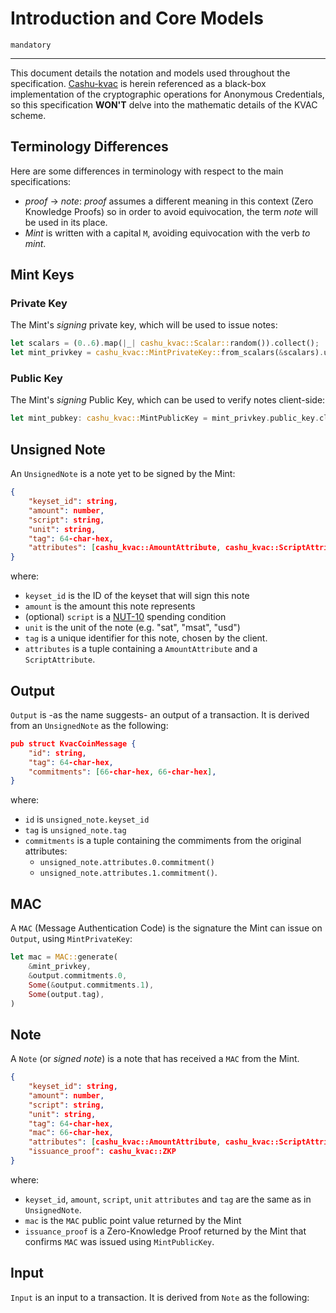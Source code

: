 # Introduction and Core Models

`mandatory`

---

This document details the notation and models used throughout the specification. [Cashu-kvac]() is herein referenced as a black-box implementation of the cryptographic operations for Anonymous Credentials, so this specification **WON'T** delve into the mathematic details of the KVAC scheme.

## Terminology Differences

Here are some differences in terminology with respect to the main specifications:

* *proof* $\rightarrow$ *note*: *proof* assumes a different meaning in this context (Zero Knowledge Proofs) so in order to avoid equivocation, the term *note* will be used in its place.
* *Mint* is written with a capital `M`, avoiding equivocation with the verb *to mint*.

## Mint Keys

### Private Key
The Mint's *signing* private key, which will be used to issue notes:
```rust
let scalars = (0..6).map(|_| cashu_kvac::Scalar::random()).collect();
let mint_privkey = cashu_kvac::MintPrivateKey::from_scalars(&scalars).unwrap();
```

### Public Key
The Mint's *signing* Public Key, which can be used to verify notes client-side:
```rust
let mint_pubkey: cashu_kvac::MintPublicKey = mint_privkey.public_key.clone();
```

## Unsigned Note
An `UnsignedNote` is a note yet to be signed by the Mint:
```json
{
    "keyset_id": string,
    "amount": number,
    "script": string,
    "unit": string,
    "tag": 64-char-hex,
    "attributes": [cashu_kvac::AmountAttribute, cashu_kvac::ScriptAttribute],
}
```

where:
* `keyset_id` is the ID of the keyset that will sign this note
* `amount` is the amount this note represents
* (optional) `script` is a [NUT-10](10.md) spending condition
* `unit` is the unit of the note (e.g. "sat", "msat", "usd")
* `tag` is a unique identifier for this note, chosen by the client.
* `attributes` is a tuple containing a `AmountAttribute` and a `ScriptAttribute`.

## Output
`Output` is -as the name suggests- an output of a transaction. It is derived from an `UnsignedNote` as the following:
```json
pub struct KvacCoinMessage {
    "id": string,
    "tag": 64-char-hex,
    "commitments": [66-char-hex, 66-char-hex],
}
```

where:
* `id` is `unsigned_note.keyset_id`
* `tag` is `unsigned_note.tag`
* `commitments` is a tuple containing the commiments from the original attributes: 
  * `unsigned_note.attributes.0.commitment()`
  * `unsigned_note.attributes.1.commitment()`.

## MAC
A `MAC` (Message Authentication Code) is the signature the Mint can issue on `Output`, using `MintPrivateKey`:

```rust
let mac = MAC::generate(
    &mint_privkey,
    &output.commitments.0,
    Some(&output.commitments.1),
    Some(output.tag),
)
```

## Note

A `Note` (or *signed note*) is a note that has received a `MAC` from the Mint.

```json
{
    "keyset_id": string,
    "amount": number,
    "script": string,
    "unit": string,
    "tag": 64-char-hex,
    "mac": 66-char-hex,
    "attributes": [cashu_kvac::AmountAttribute, cashu_kvac::ScriptAttribute],
    "issuance_proof": cashu_kvac::ZKP
}
```
where:
* `keyset_id`, `amount`, `script`, `unit` `attributes` and `tag` are the same as in `UnsignedNote`.
* `mac` is the `MAC` public point value returned by the Mint
* `issuance_proof` is a Zero-Knowledge Proof returned by the Mint that confirms `MAC` was issued using `MintPublicKey`.

## Input

`Input` is an input to a transaction. It is derived from `Note` as the following:

```json

```